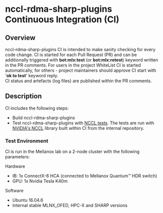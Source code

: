 # nccl-rdma-sharp-plugins Continuous Integration (CI)
## Overview
nccl-rdma-sharp-plugins CI is intended to make sanity checking for every code change. CI is started for each Pull Request (PR) and can be additionally triggered with **bot:mlx:test** (or **bot:mlx:retest**) keyword written in the PR comments. For users in the project WhiteList CI is started automatically, for others - project maintainers should approve CI start with '**ok to test**' keyword reply.<br>
CI status and artefacts (log files) are published within the PR comments.
## Description
CI includes the following steps:
* Build nccl-rdma-sharp-plugins
* Test nccl-rdma-sharp-plugins with [NCCL tests](https://github.com/nvidia/nccl-tests). 
The tests are run with [NVIDIA's NCCL](https://github.com/NVIDIA/nccl) library built within CI from the internal repository.
### Test Environment
CI is run in the Mellanox lab on a 2-node cluster with the following parameters:

Hardware
* IB: 1x ConnectX-6 HCA (connected to Mellanox Quantum™ HDR switch)
* GPU: 1x Nvidia Tesla K40m

Software
* Ubuntu 16.04.6
* Internal stable MLNX_OFED, HPC-X and SHARP versions
